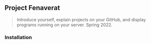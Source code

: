 ## Project Fenaverat
> Introduce yourself, explain projects on your GitHub, and display programs running on your server. Spring 2022.

### Installation
```

```
